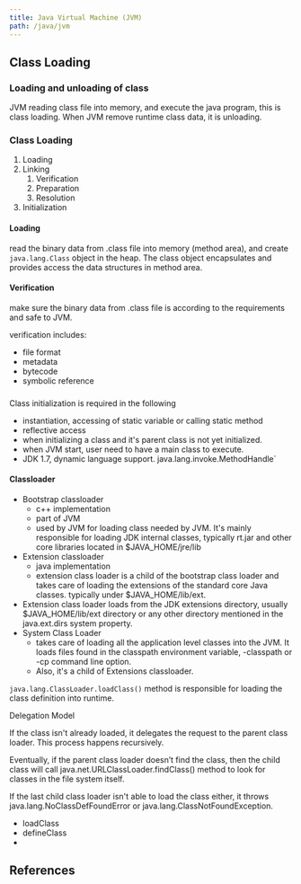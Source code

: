 ```yaml
---
title: Java Virtual Machine (JVM)
path: /java/jvm
---
```


## Class Loading

### Loading and unloading of class

JVM reading class file into memory, and execute the java program, this is class loading. When JVM remove runtime class data, it is unloading.

### Class Loading

1. Loading
2. Linking
   1. Verification
   2. Preparation
   3. Resolution
3. Initialization

#### Loading

read the binary data from .class file into memory (method area), and create `java.lang.Class` object in the heap. The class object encapsulates and provides access the data structures in method area.

#### Verification

make sure the binary data from .class file is according to the requirements and safe to JVM.

verification includes:

- file format
- metadata
- bytecode
- symbolic reference

###

Class initialization is required in the following

- instantiation, accessing of static variable or calling static method
- reflective access
- when initializing a class and it's parent class is not yet initialized.
- when JVM start, user need to have a main class to execute.
- JDK 1.7, dynamic language support. java.lang.invoke.MethodHandle`

#### Classloader

- Bootstrap classloader
  - c++ implementation
  - part of JVM
  - used by JVM for loading class needed by JVM. It's mainly responsible for loading JDK internal classes, typically rt.jar and other core libraries located in \$JAVA_HOME/jre/lib
- Extension classloader
  - java implementation
  - extension class loader is a child of the bootstrap class loader and takes care of loading the extensions of the standard core Java classes. typically under \$JAVA_HOME/lib/ext.
- Extension class loader loads from the JDK extensions directory, usually \$JAVA_HOME/lib/ext directory or any other directory mentioned in the java.ext.dirs system property.
- System Class Loader
  - takes care of loading all the application level classes into the JVM. It loads files found in the classpath environment variable, -classpath or -cp command line option.
  - Also, it's a child of Extensions classloader.

`java.lang.ClassLoader.loadClass()` method is responsible for loading the class definition into runtime.

Delegation Model

If the class isn't already loaded, it delegates the request to the parent class loader. This process happens recursively.

Eventually, if the parent class loader doesn’t find the class, then the child class will call java.net.URLClassLoader.findClass() method to look for classes in the file system itself.

If the last child class loader isn't able to load the class either, it throws java.lang.NoClassDefFoundError or java.lang.ClassNotFoundException.

- loadClass
- defineClass
-

## References
